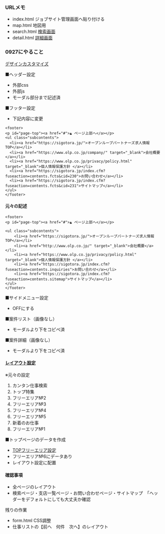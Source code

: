 ### URLメモ
* index.html ジョブサイト管理画面へ貼り付ける
* map.html 地図用
* search.html [検索画面](https://sigotora.jp/index.cfm?fuseaction=contents.fcts&cid=227)
* detail.html [詳細画面](https://www.olp.co.jp/ver1/detail.html)

### 0927にやること
[デザインカスタマイズ](https://sigotora.jp/aspadmnt/index.cfm?fuseaction=customDesign.edit)

■ヘッダー設定
* 外部css
* 外部js
* モーダル部分まで記述済

■フッター設定
* 下記内容に変更

```html:フッター
<footer>
<p id="page-top"><a href="#">▲ ページ上部へ</a></p>
<ul class="subcontents">
  <li><a href="https://sigotora.jp/">オープンループパートナーズ求人情報TOP</a></li>
  <li><a href="https://www.olp.co.jp/company/" target="_blank">会社概要</a></li>
  <li><a href="https://www.olp.co.jp/privacy/policy.html" target="_blank">個人情報保護方針 </a></li>
  <li><a href="https://sigotora.jp/index.cfm?fuseaction=contents.fcts&cid=230">お問い合わせ</a></li>
  <li><a href="https://sigotora.jp/index.cfm?fuseaction=contents.fcts&cid=231">サイトマップ</a></li>
</ul>
</footer>
```
#### 元々の記述
```html:フッター
<footer>
<p id="page-top"><a href="#">▲ ページ上部へ</a></p>

<ul class="subcontents">
	<li><a href="https://sigotora.jp/">オープンループパートナーズ求人情報TOP</a></li>
	<li><a href="http://www.olp.co.jp/" target="_blank">会社概要</a></li>
	<li><a href="https://www.olp.co.jp/privacy/policy.html" target="_blank">個人情報保護方針 </a></li>
	<li><a href="https://sigotora.jp/index.cfm?fuseaction=contents.inquiries">お問い合わせ</a></li>
	<li><a href="https://sigotora.jp/index.cfm?fuseaction=contents.sitemap">サイトマップ</a></li>
</ul>
</footer>
```

■サイドメニュー設定
* OFFにする

■案件リスト（画像なし）
* モーダルより下をコピペ済

■案件詳細（画像なし）
* モーダルより下をコピペ済

#### [レイアウト設定](https://sigotora.jp/aspadmnt/index.cfm?fuseaction=layoutset.list)

※元々の設定
1.  カンタン仕事検索
2.  トップ特集
3.  フリーエリア№2
4.  フリーエリア№3
5.  フリーエリア№4
6.  フリーエリア№5
7.  新着のお仕事
8.  フリーエリア№1

■トップページのデータを作成
* [TOPフリーエリア設定](https://sigotora.jp/aspadmnt/index.cfm?fuseaction=topfreearea.list)
* フリーエリア№6にデータあり
* レイアウト設定に配置

#### 確認事項
* 全ページのレイアウト
* 検索ページ・支店一覧ページ・お問い合わせページ・サイトマップ　「ヘッダーをデフォルトにしても大丈夫か確認


残りの作業
* form.html CSS調整
* 仕事リストの【前へ　何件　次へ】のレイアウト
